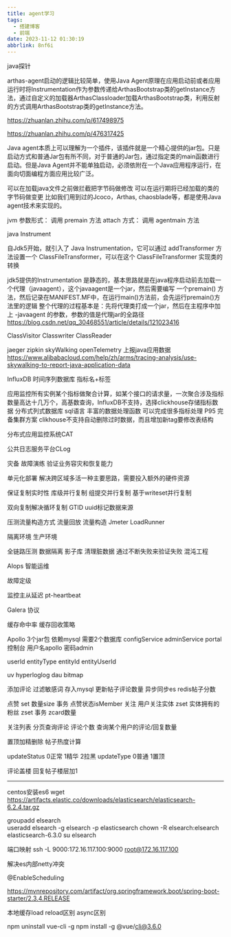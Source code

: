 ```yaml
---
title: agent学习
tags:
  - 搭建博客
  - 前端
date: 2023-11-12 01:30:19
abbrlink: 8nf6i
---
```

java探针

arthas-agent启动的逻辑比较简单，使用Java Agent原理在应用启动前或者应用运行时将Instrumentation作为参数传递给ArthasBootstrap类的getInstance方法，通过自定义的加载器ArthasClassloader加载ArthasBootstrap类，利用反射的方式调用ArthasBootstrap类的getInstance方法。

https://zhuanlan.zhihu.com/p/617498975

https://zhuanlan.zhihu.com/p/476317425

Java agent本质上可以理解为一个插件，该插件就是一个精心提供的jar包。只是启动方式和普通Jar包有所不同，对于普通的Jar包，通过指定类的main函数进行启动。但是Java Agent并不能单独启动，必须依附在一个Java应用程序运行，在面向切面编程方面应用比较广泛。

可以在加载java文件之前做拦截把字节码做修改
可以在运行期将已经加载的类的字节码做变更
比如我们用到过的Jcoco，Arthas, chaosblade等，都是使用Java agent技术来实现的。

jvm 参数形式： 调用 premain 方法
attach 方式： 调用 agentmain 方法


java Instrument

自Jdk5开始，就引入了 Java Instrumentation，它可以通过 addTransformer 方法设置一个 ClassFileTransformer，可以在这个 
ClassFileTransformer 实现类的转换

jdk5提供的Instrumentation 是静态的，基本思路就是在java程序启动前去加载一个代理（javaagent），这个javaagent是一个jar，然后需要编写
一个premain() 方法，然后记录在MANIFEST.MF中，在运行main()方法前，会先运行premain()方法里的逻辑
整个代理的过程基本是：先将代理类打成一个jar，然后在主程序中加上 -javaagent 的参数，参数的值是代理jar的全路径
https://blog.csdn.net/qq_30468551/article/details/121023416


ClassVisitor
Classwriter
ClassReader

jaeger
zipkin
skyWalking
openTelemetry
上报java应用数据
https://www.alibabacloud.com/help/zh/arms/tracing-analysis/use-skywalking-to-report-java-application-data

InfluxDB  时间序列数据库
指标名+标签

应用监控所有实例某个指标做聚合计算，如某个接口的请求量，一次聚合涉及指标数量高达十几万个，高基数查询，InfluxDB不支持，选择clickhouse存储指标数据
分布式列式数据库 sql语言 丰富的数据处理函数 可以完成很多指标处理 P95 完备集群方案
clikhouse不支持自动删除过时数据，而且增加新tag要修改表结构

分布式应用监控系统CAT

公共日志服务平台CLog

灾备 故障演练  验证业务容灾和恢复能力

单元化部署   解决跨区域多活一种主要思路，需要投入额外的硬件资源

保证复制实时性
库级并行复制
组提交并行复制
基于writeset并行复制

双向复制解决循环复制  GTID uuid标记数据来源

压测流量构造方式
流量回放  流量构造
Jmeter LoadRunner

隔离环境  生产环境

全链路压测  数据隔离 影子库
清理脏数据
通过不断失败来验证失败  混沌工程

AIops  智能运维

故障定级



监控主从延迟 pt-heartbeat

Galera 协议

缓存命中率  缓存回收策略


Apollo  3个jar包 依赖mysql  需要2个数据库
configService
adminService
portal   控制台  用户名apollo 密码admin


userId entityType entityId  entityUserId
 
uv hyperloglog
dau bitmap

添加评论 过滤敏感词 存入mysql 更新帖子评论数量 异步同步es redis帖子分数

点赞  set   数量size 事务 点赞状态isMember
关注  用户关注实体 zset  实体拥有的粉丝 zset 事务  zcard数量

关注列表
分页查询评论
评论个数
查询某个用户的评论/回复数量


置顶加精删除
帖子热度计算

updateStatus 0正常 1精华 2拉黑
updateType 0普通 1置顶

评论盖楼  回复帖子楼层加1


----------------------
centos安装es6
wget https://artifacts.elastic.co/downloads/elasticsearch/elasticsearch-6.2.4.tar.gz

groupadd elsearch           
useradd elsearch -g elsearch -p elasticsearch
chown -R elsearch:elsearch  elasticsearch-6.3.0
su elsearch

端口映射
ssh -L 9000:172.16.117.100:9000 root@172.16.117.100


解决es内部netty冲突

@EnableScheduling

https://mvnrepository.com/artifact/org.springframework.boot/spring-boot-starter/2.3.4.RELEASE




本地缓存load  reload区别  async区别


npm uninstall vue-cli -g
npm install -g @vue/cli@3.6.0
